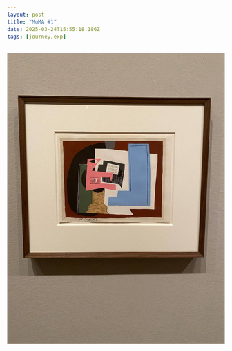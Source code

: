 ```yaml
---
layout: post
title: "MoMA #1"
date: 2025-03-24T15:55:18.186Z
tags: [journey,exp]
---
```


![MoMA #1](/assets/images/2025-03-24-image155518.png)

